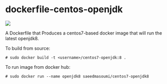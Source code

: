 dockerfile-centos-openjdk
======================

[![](https://badge.imagelayers.io/saeedmasoumi/centos7-openjdk8:latest.svg)](https://imagelayers.io/?images=saeedmasoumi/centos7-openjdk8:latest 'Get your own badge on imagelayers.io')

A Dockerfile that Produces a centos7-based docker image that will run the latest openjdk8.

To build from source:

```
# sudo docker build -t <username>/centos7-openjdk:8 .
```

To run image from docker hub:
```
# sudo docker run --name openjdk8 saeedmasoumi/centos7-openjdk8
```
